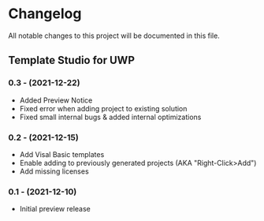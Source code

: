 # Changelog

All notable changes to this project will be documented in this file.

## Template Studio for UWP

### 0.3 - (2021-12-22)

- Added Preview Notice
- Fixed error when adding project to existing solution
- Fixed small internal bugs & added internal optimizations

### 0.2 - (2021-12-15)

- Add Visal Basic templates
- Enable adding to previously generated projects (AKA "Right-Click>Add")
- Add missing licenses

### 0.1 - (2021-12-10)

- Initial preview release
